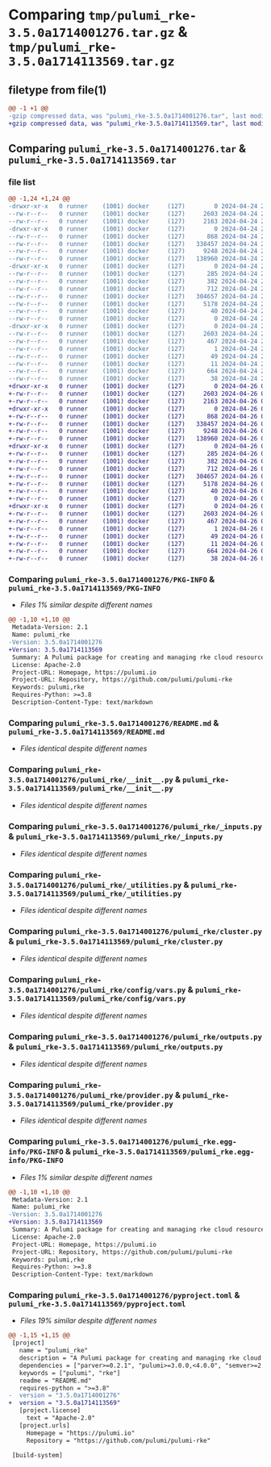 # Comparing `tmp/pulumi_rke-3.5.0a1714001276.tar.gz` & `tmp/pulumi_rke-3.5.0a1714113569.tar.gz`

## filetype from file(1)

```diff
@@ -1 +1 @@
-gzip compressed data, was "pulumi_rke-3.5.0a1714001276.tar", last modified: Wed Apr 24 23:33:00 2024, max compression
+gzip compressed data, was "pulumi_rke-3.5.0a1714113569.tar", last modified: Fri Apr 26 06:48:31 2024, max compression
```

## Comparing `pulumi_rke-3.5.0a1714001276.tar` & `pulumi_rke-3.5.0a1714113569.tar`

### file list

```diff
@@ -1,24 +1,24 @@
-drwxr-xr-x   0 runner    (1001) docker     (127)        0 2024-04-24 23:33:00.067243 pulumi_rke-3.5.0a1714001276/
--rw-r--r--   0 runner    (1001) docker     (127)     2603 2024-04-24 23:33:00.067243 pulumi_rke-3.5.0a1714001276/PKG-INFO
--rw-r--r--   0 runner    (1001) docker     (127)     2163 2024-04-24 23:32:53.000000 pulumi_rke-3.5.0a1714001276/README.md
-drwxr-xr-x   0 runner    (1001) docker     (127)        0 2024-04-24 23:33:00.063243 pulumi_rke-3.5.0a1714001276/pulumi_rke/
--rw-r--r--   0 runner    (1001) docker     (127)      868 2024-04-24 23:32:53.000000 pulumi_rke-3.5.0a1714001276/pulumi_rke/__init__.py
--rw-r--r--   0 runner    (1001) docker     (127)   338457 2024-04-24 23:32:53.000000 pulumi_rke-3.5.0a1714001276/pulumi_rke/_inputs.py
--rw-r--r--   0 runner    (1001) docker     (127)     9248 2024-04-24 23:32:53.000000 pulumi_rke-3.5.0a1714001276/pulumi_rke/_utilities.py
--rw-r--r--   0 runner    (1001) docker     (127)   138960 2024-04-24 23:32:53.000000 pulumi_rke-3.5.0a1714001276/pulumi_rke/cluster.py
-drwxr-xr-x   0 runner    (1001) docker     (127)        0 2024-04-24 23:33:00.063243 pulumi_rke-3.5.0a1714001276/pulumi_rke/config/
--rw-r--r--   0 runner    (1001) docker     (127)      285 2024-04-24 23:32:53.000000 pulumi_rke-3.5.0a1714001276/pulumi_rke/config/__init__.py
--rw-r--r--   0 runner    (1001) docker     (127)      382 2024-04-24 23:32:53.000000 pulumi_rke-3.5.0a1714001276/pulumi_rke/config/__init__.pyi
--rw-r--r--   0 runner    (1001) docker     (127)      712 2024-04-24 23:32:53.000000 pulumi_rke-3.5.0a1714001276/pulumi_rke/config/vars.py
--rw-r--r--   0 runner    (1001) docker     (127)   304657 2024-04-24 23:32:53.000000 pulumi_rke-3.5.0a1714001276/pulumi_rke/outputs.py
--rw-r--r--   0 runner    (1001) docker     (127)     5178 2024-04-24 23:32:53.000000 pulumi_rke-3.5.0a1714001276/pulumi_rke/provider.py
--rw-r--r--   0 runner    (1001) docker     (127)       40 2024-04-24 23:32:53.000000 pulumi_rke-3.5.0a1714001276/pulumi_rke/pulumi-plugin.json
--rw-r--r--   0 runner    (1001) docker     (127)        0 2024-04-24 23:32:53.000000 pulumi_rke-3.5.0a1714001276/pulumi_rke/py.typed
-drwxr-xr-x   0 runner    (1001) docker     (127)        0 2024-04-24 23:33:00.067243 pulumi_rke-3.5.0a1714001276/pulumi_rke.egg-info/
--rw-r--r--   0 runner    (1001) docker     (127)     2603 2024-04-24 23:33:00.000000 pulumi_rke-3.5.0a1714001276/pulumi_rke.egg-info/PKG-INFO
--rw-r--r--   0 runner    (1001) docker     (127)      467 2024-04-24 23:33:00.000000 pulumi_rke-3.5.0a1714001276/pulumi_rke.egg-info/SOURCES.txt
--rw-r--r--   0 runner    (1001) docker     (127)        1 2024-04-24 23:33:00.000000 pulumi_rke-3.5.0a1714001276/pulumi_rke.egg-info/dependency_links.txt
--rw-r--r--   0 runner    (1001) docker     (127)       49 2024-04-24 23:33:00.000000 pulumi_rke-3.5.0a1714001276/pulumi_rke.egg-info/requires.txt
--rw-r--r--   0 runner    (1001) docker     (127)       11 2024-04-24 23:33:00.000000 pulumi_rke-3.5.0a1714001276/pulumi_rke.egg-info/top_level.txt
--rw-r--r--   0 runner    (1001) docker     (127)      664 2024-04-24 23:32:53.000000 pulumi_rke-3.5.0a1714001276/pyproject.toml
--rw-r--r--   0 runner    (1001) docker     (127)       38 2024-04-24 23:33:00.067243 pulumi_rke-3.5.0a1714001276/setup.cfg
+drwxr-xr-x   0 runner    (1001) docker     (127)        0 2024-04-26 06:48:31.821611 pulumi_rke-3.5.0a1714113569/
+-rw-r--r--   0 runner    (1001) docker     (127)     2603 2024-04-26 06:48:31.821611 pulumi_rke-3.5.0a1714113569/PKG-INFO
+-rw-r--r--   0 runner    (1001) docker     (127)     2163 2024-04-26 06:48:25.000000 pulumi_rke-3.5.0a1714113569/README.md
+drwxr-xr-x   0 runner    (1001) docker     (127)        0 2024-04-26 06:48:31.817611 pulumi_rke-3.5.0a1714113569/pulumi_rke/
+-rw-r--r--   0 runner    (1001) docker     (127)      868 2024-04-26 06:48:25.000000 pulumi_rke-3.5.0a1714113569/pulumi_rke/__init__.py
+-rw-r--r--   0 runner    (1001) docker     (127)   338457 2024-04-26 06:48:25.000000 pulumi_rke-3.5.0a1714113569/pulumi_rke/_inputs.py
+-rw-r--r--   0 runner    (1001) docker     (127)     9248 2024-04-26 06:48:25.000000 pulumi_rke-3.5.0a1714113569/pulumi_rke/_utilities.py
+-rw-r--r--   0 runner    (1001) docker     (127)   138960 2024-04-26 06:48:25.000000 pulumi_rke-3.5.0a1714113569/pulumi_rke/cluster.py
+drwxr-xr-x   0 runner    (1001) docker     (127)        0 2024-04-26 06:48:31.821611 pulumi_rke-3.5.0a1714113569/pulumi_rke/config/
+-rw-r--r--   0 runner    (1001) docker     (127)      285 2024-04-26 06:48:25.000000 pulumi_rke-3.5.0a1714113569/pulumi_rke/config/__init__.py
+-rw-r--r--   0 runner    (1001) docker     (127)      382 2024-04-26 06:48:25.000000 pulumi_rke-3.5.0a1714113569/pulumi_rke/config/__init__.pyi
+-rw-r--r--   0 runner    (1001) docker     (127)      712 2024-04-26 06:48:25.000000 pulumi_rke-3.5.0a1714113569/pulumi_rke/config/vars.py
+-rw-r--r--   0 runner    (1001) docker     (127)   304657 2024-04-26 06:48:25.000000 pulumi_rke-3.5.0a1714113569/pulumi_rke/outputs.py
+-rw-r--r--   0 runner    (1001) docker     (127)     5178 2024-04-26 06:48:25.000000 pulumi_rke-3.5.0a1714113569/pulumi_rke/provider.py
+-rw-r--r--   0 runner    (1001) docker     (127)       40 2024-04-26 06:48:25.000000 pulumi_rke-3.5.0a1714113569/pulumi_rke/pulumi-plugin.json
+-rw-r--r--   0 runner    (1001) docker     (127)        0 2024-04-26 06:48:25.000000 pulumi_rke-3.5.0a1714113569/pulumi_rke/py.typed
+drwxr-xr-x   0 runner    (1001) docker     (127)        0 2024-04-26 06:48:31.821611 pulumi_rke-3.5.0a1714113569/pulumi_rke.egg-info/
+-rw-r--r--   0 runner    (1001) docker     (127)     2603 2024-04-26 06:48:31.000000 pulumi_rke-3.5.0a1714113569/pulumi_rke.egg-info/PKG-INFO
+-rw-r--r--   0 runner    (1001) docker     (127)      467 2024-04-26 06:48:31.000000 pulumi_rke-3.5.0a1714113569/pulumi_rke.egg-info/SOURCES.txt
+-rw-r--r--   0 runner    (1001) docker     (127)        1 2024-04-26 06:48:31.000000 pulumi_rke-3.5.0a1714113569/pulumi_rke.egg-info/dependency_links.txt
+-rw-r--r--   0 runner    (1001) docker     (127)       49 2024-04-26 06:48:31.000000 pulumi_rke-3.5.0a1714113569/pulumi_rke.egg-info/requires.txt
+-rw-r--r--   0 runner    (1001) docker     (127)       11 2024-04-26 06:48:31.000000 pulumi_rke-3.5.0a1714113569/pulumi_rke.egg-info/top_level.txt
+-rw-r--r--   0 runner    (1001) docker     (127)      664 2024-04-26 06:48:25.000000 pulumi_rke-3.5.0a1714113569/pyproject.toml
+-rw-r--r--   0 runner    (1001) docker     (127)       38 2024-04-26 06:48:31.821611 pulumi_rke-3.5.0a1714113569/setup.cfg
```

### Comparing `pulumi_rke-3.5.0a1714001276/PKG-INFO` & `pulumi_rke-3.5.0a1714113569/PKG-INFO`

 * *Files 1% similar despite different names*

```diff
@@ -1,10 +1,10 @@
 Metadata-Version: 2.1
 Name: pulumi_rke
-Version: 3.5.0a1714001276
+Version: 3.5.0a1714113569
 Summary: A Pulumi package for creating and managing rke cloud resources.
 License: Apache-2.0
 Project-URL: Homepage, https://pulumi.io
 Project-URL: Repository, https://github.com/pulumi/pulumi-rke
 Keywords: pulumi,rke
 Requires-Python: >=3.8
 Description-Content-Type: text/markdown
```

### Comparing `pulumi_rke-3.5.0a1714001276/README.md` & `pulumi_rke-3.5.0a1714113569/README.md`

 * *Files identical despite different names*

### Comparing `pulumi_rke-3.5.0a1714001276/pulumi_rke/__init__.py` & `pulumi_rke-3.5.0a1714113569/pulumi_rke/__init__.py`

 * *Files identical despite different names*

### Comparing `pulumi_rke-3.5.0a1714001276/pulumi_rke/_inputs.py` & `pulumi_rke-3.5.0a1714113569/pulumi_rke/_inputs.py`

 * *Files identical despite different names*

### Comparing `pulumi_rke-3.5.0a1714001276/pulumi_rke/_utilities.py` & `pulumi_rke-3.5.0a1714113569/pulumi_rke/_utilities.py`

 * *Files identical despite different names*

### Comparing `pulumi_rke-3.5.0a1714001276/pulumi_rke/cluster.py` & `pulumi_rke-3.5.0a1714113569/pulumi_rke/cluster.py`

 * *Files identical despite different names*

### Comparing `pulumi_rke-3.5.0a1714001276/pulumi_rke/config/vars.py` & `pulumi_rke-3.5.0a1714113569/pulumi_rke/config/vars.py`

 * *Files identical despite different names*

### Comparing `pulumi_rke-3.5.0a1714001276/pulumi_rke/outputs.py` & `pulumi_rke-3.5.0a1714113569/pulumi_rke/outputs.py`

 * *Files identical despite different names*

### Comparing `pulumi_rke-3.5.0a1714001276/pulumi_rke/provider.py` & `pulumi_rke-3.5.0a1714113569/pulumi_rke/provider.py`

 * *Files identical despite different names*

### Comparing `pulumi_rke-3.5.0a1714001276/pulumi_rke.egg-info/PKG-INFO` & `pulumi_rke-3.5.0a1714113569/pulumi_rke.egg-info/PKG-INFO`

 * *Files 1% similar despite different names*

```diff
@@ -1,10 +1,10 @@
 Metadata-Version: 2.1
 Name: pulumi_rke
-Version: 3.5.0a1714001276
+Version: 3.5.0a1714113569
 Summary: A Pulumi package for creating and managing rke cloud resources.
 License: Apache-2.0
 Project-URL: Homepage, https://pulumi.io
 Project-URL: Repository, https://github.com/pulumi/pulumi-rke
 Keywords: pulumi,rke
 Requires-Python: >=3.8
 Description-Content-Type: text/markdown
```

### Comparing `pulumi_rke-3.5.0a1714001276/pyproject.toml` & `pulumi_rke-3.5.0a1714113569/pyproject.toml`

 * *Files 19% similar despite different names*

```diff
@@ -1,15 +1,15 @@
 [project]
   name = "pulumi_rke"
   description = "A Pulumi package for creating and managing rke cloud resources."
   dependencies = ["parver>=0.2.1", "pulumi>=3.0.0,<4.0.0", "semver>=2.8.1"]
   keywords = ["pulumi", "rke"]
   readme = "README.md"
   requires-python = ">=3.8"
-  version = "3.5.0a1714001276"
+  version = "3.5.0a1714113569"
   [project.license]
     text = "Apache-2.0"
   [project.urls]
     Homepage = "https://pulumi.io"
     Repository = "https://github.com/pulumi/pulumi-rke"
 
 [build-system]
```

